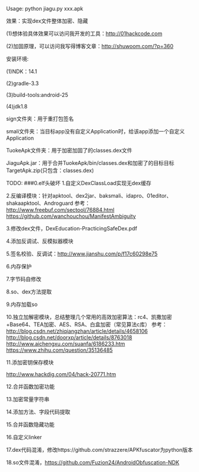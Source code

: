 Usage: python jiagu.py xxx.apk

效果：实现dex文件整体加密、隐藏

(1)想体验具体效果可以访问我开发的工具：http://01hackcode.com

(2)加固原理，可以访问我写得博客文章：http://shuwoom.com/?p=360

安装环境:

(1)NDK：14.1

(2)gradle-3.3

(3)build-tools:android-25

(4)jdk1.8



sign文件夹：用于重打包签名

smali文件夹：当目标app没有自定义Application时，给该app添加一个自定义Application

TuokeApk文件夹：用于加密加固了的classes.dex文件

JiaguApk.jar：用于合并TuokeApk/bin/classes.dex和加密了的目标目标TargetApk.zip(只包含：classes.dex)


TODO:
###0.elf头破坏
1.自定义DexClassLoad实现无dex缓存

2.反编译模块：针对apktool、dex2jar、baksmali、idapro、01editor、shakaapktool、Androguard
参考：
http://www.freebuf.com/sectool/76884.html
https://github.com/wanchouchou/ManifestAmbiguity

3.修改dex文件，DexEducation-PracticingSafeDex.pdf

4.添加反调试、反模拟器模块

5.签名校验、反调试：http://www.jianshu.com/p/f17c60298e75

6.内存保护

7.字节码自修改

8.so、dex方法提取

9.内存加载so

10.独立加解密模块，总结整理几个常用的高效加密算法：rc4、凯撒加密+Base64、TEA加密、AES、RSA、白盒加密（常见算法c库）
参考：
http://blog.csdn.net/zhiqiangzhan/article/details/4658106
http://blog.csdn.net/doorxp/article/details/8763018
http://www.aichengxu.com/suanfa/6186233.htm
https://www.zhihu.com/question/35136485

11.添加密钥保存模块

http://www.hackdig.com/04/hack-20771.htm

12.合并函数加密功能

13.加密常量字符串

14.添加方法、字段代码提取

15.合并函数隐藏功能

16.自定义linker

17.dex代码混淆，修改https://github.com/strazzere/APKfuscator为python版本

18.so文件混淆，https://github.com/Fuzion24/AndroidObfuscation-NDK
